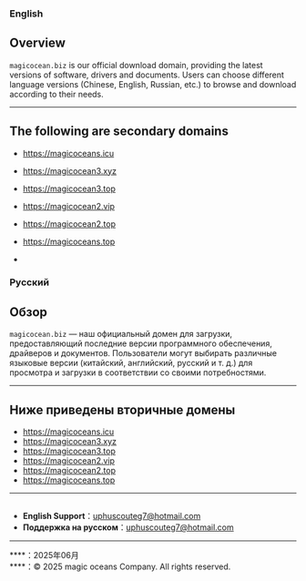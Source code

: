 
 
### English  
## Overview
`magicocean.biz` is our official download domain, providing the latest versions of software, drivers and documents. Users can choose different language versions (Chinese, English, Russian, etc.) to browse and download according to their needs.

---

## The following are secondary domains

- https://magicoceans.icu
- https://magicocean3.xyz
- https://magicocean3.top
- https://magicocean2.vip
- https://magicocean2.top
- https://magicoceans.top

- 
### Русский 
## Обзор
`magicocean.biz` — наш официальный домен для загрузки, предоставляющий последние версии программного обеспечения, драйверов и документов. Пользователи могут выбирать различные языковые версии (китайский, английский, русский и т. д.) для просмотра и загрузки в соответствии со своими потребностями.

---

## Ниже приведены вторичные домены

- https://magicoceans.icu
- https://magicocean3.xyz
- https://magicocean3.top
- https://magicocean2.vip
- https://magicocean2.top
- https://magicoceans.top
 
---
 
## 
- **English Support**：uphuscouteg7@hotmail.com 
- **Поддержка на русском**：uphuscouteg7@hotmail.com 
 
---
 
****：2025年06月  
****：© 2025 magic oceans Company. All rights reserved.

